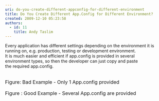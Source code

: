 ```yaml
---
uri: do-you-create-different-appconfig-for-different-environment
title: Do You Create Different App.Config for Different Environment?
created: 2009-12-10 05:23:58
authors:
  - id: 11
    title: Andy Taslim
---
```





<span class='intro'> Every application has different settings depending on the environment it is running on, e.g. production, testing or development environment.<br>
It is much easier and efficient if app.config is provided in several environment types, so then the developer can just copy and paste the&#160;required app.config.<br>
<br>
<img alt="" src="/PublishingImages/AppConfigBad.jpg" /><br>
<br>
<font class="ms-rteCustom-FigureBad" size="+0">Figure&#58; Bad Example - Only 1 App.config provided</font><br>
<img alt="" src="/PublishingImages/App.config.jpg" /><br>
<br>
<font class="ms-rteCustom-FigureGood" size="+0">Figure &#58; Good Example - Several App.config are provided</font> 
 </span>




